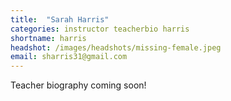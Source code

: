 ```yaml
---
title:  "Sarah Harris"
categories: instructor teacherbio harris
shortname: harris
headshot: /images/headshots/missing-female.jpeg
email: sharris31@gmail.com
---
```

Teacher biography coming soon!
